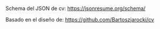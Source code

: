 Schema del JSON de cv:
https://jsonresume.org/schema/

Basado en el diseño de:
https://github.com/Bartoszjarocki/cv
